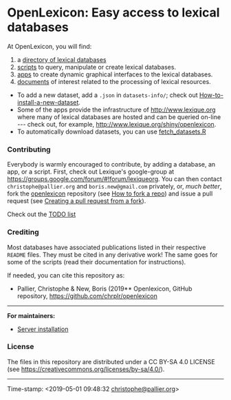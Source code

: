 


# OpenLexicon: Easy access to lexical databases


At OpenLexicon, you will find:

1. a [directory of lexical databases](datasets-info/README.md)
2. [scripts](https://github.com/chrplr/openlexicon/tree/master/scripts) to query, manipulate or create lexical databases.
3. [apps](https://github.com/chrplr/openlexicon/tree/master/apps/) to create dynamic graphical interfaces to the lexical databases. 
4. [documents](https://github.com/chrplr/openlexicon/tree/master/documents/) of interest related to the processing of lexical resources. 

* To add a new dataset, add a `.json` in `datasets-info/`; check out [How-to-install-a-new-dataset](datasets-info/README-how-to-install-a-new-database.md).
* Some of the apps provide the infrastructure of <http://www.lexique.org> where many of lexical databases are hosted and can be queried on-line --- check
out, for example, <http://www.lexique.org/shiny/openlexicon>.
* To automatically download datasets, you can use [fetch_datasets.R](https://raw.githubusercontent.com/chrplr/openlexicon/master/datasets-info/fetch_datasets.R)

### Contributing ###

Everybody is warmly encouraged to contribute, by adding a database, an app, or a script.
First, check out Lexique's google-group at <https://groups.google.com/forum/#!forum/lexiqueorg>.  You can then contact `christophe@pallier.org` and
`boris.new@gmail.com` privately, or, _much better_, fork the 
[openlexicon](https://github.com/chrplr/openlexicon) repository (see [How to fork a repo](https://help.github.com/en/articles/fork-a-repo)) and issue a pull request (see [Creating a pull request from a fork](https://help.github.com/en/articles/creating-a-pull-request-from-a-fork)).

Check out the [TODO list](TODO.md)

### Crediting ###

Most databases have associated publications listed in their respective `README`
files. They must be cited in any derivative work! The same goes for some of the
scripts (read their documentation for instructions).

If needed, you can cite this repository as:

* Pallier, Christophe & New, Boris (2019** Openlexicon, GitHub repository, <https://github.com/chrplr/openlexicon>

--- 

**For maintainers:**

- [Server installation](README-server-installation.md)


### License ###

The files in this repository are distributed under a CC BY-SA 4.0 LICENSE (see
<https://creativecommons.org/licenses/by-sa/4.0/>).

---

Time-stamp: <2019-05-01 09:48:32 christophe@pallier.org>


